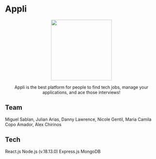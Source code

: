 # Appli
<p align="center">
    <img width="200" src="https://github.com/INITBuild-WebDevII/Application-Tracker/blob/main/client/src/assets/logo-letter.png?raw=true">
</p>

<p align="center">
Appli is the best platform for people to find tech jobs, manage your applications, and ace those interviews!
</p>

## Team
Miguel Sablan, Julian Arias, Danny Lawrence, Nicole Gentil, Maria Camila Copo Amador, Alex Chirinos

## Tech
React.js
Node.js (v.18.13.0)
Express.js
MongoDB

